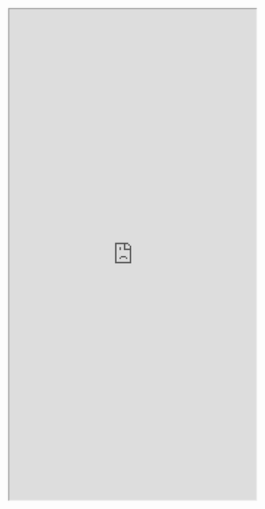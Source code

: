 <iframe src="https://nbviewer.jupyter.org/github/windmissing/programming_basics_for_ML/blob/master/jupyter/keras/models/define.ipynb" width="100%" height="1000"></iframe>